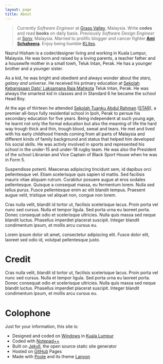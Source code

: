 ```yaml
---
layout: page
title: About
---
```


> Currently *Software Engineer* at [Grass Valley](http://www.grassvalley.com/contact/engineering), Malaysia. 
> Write **codes** and read **books** on daily basis. 
>  Previously *Software Design Engineer* at [Sony](http://www.sony.net/SonyInfo/csr/SonyEnvironment/archive/special/soem.html), Malaysia. 
> Married to prolific blogger and cancer fighter [**Ami Schaheera**](http://www.amischaheera.com/). 
> Enjoy being humble [KLites](http://en.wikipedia.org/wiki/KLites).

Nazrul Hisham is a coder/designer living and working in Kuala Lumpur, Malaysia. He was born and raised by a loving parents, a teacher father and a housewife mother in a small towh, Teluk Intan, Perak. He has a younger brother and a younger sister. 

As a kid, he was bright and obedient and always wonder about the *stars, galaxy and universe*. He received his primary education at [Sekolah Kebangsaan  Dato' Laksamana Raja Mahkota](http://ms.wikipedia.org/wiki/Sekolah_Kebangsaan_Dato'_Laksamana_Raja_Mahkota) Teluk Intan, Perak. He was always the smartest kid in classes and in Standard 6 he became the school Head Boy.

At the age of thirteen he attended [Sekolah Tuanku Abdul Rahman](http://en.wikipedia.org/wiki/Sekolah_Tuanku_Abdul_Rahman) ([STAR](http://www.staripoh.com/)), a premier all-boys fully residential school in Ipoh, Perak to persue his secondary education for five years. Being independent at such young age, he learnt not only the formal education but also the meaning of life the hard way trough thick and thin, trough blood, sweat and tears. He met and lived with his early childhood friends coming from all parts of Malaysia and different kinds of family background and status that helped him developed his social skills. He was activly involved in sports and represented his school in the under-15 and under-18 rugby team. He was also the President of the school Librarian and Vice Captain of Black Sport House when he was in Form 5.

Suspendisse potenti. Maecenas adipiscing tincidunt sem, id dapibus orci pellentesque vel. Etiam scelerisque quis sapien id mattis. Sed facilisis mauris vitae aliquam rutrum. Curabitur posuere augue at eros sodales pellentesque. Quisque a consequat massa, eu fermentum lorem. Nulla sed tellus purus. Fusce pellentesque enim ac elit blandit tempus. Praesent augue velit, tristique vel aliquet non, congue non lorem.

Cras nulla velit, blandit id tortor ut, facilisis scelerisque lacus. Proin porta vel nunc sed cursus. Nulla et tempor ligula. Sed porta urna eu laoreet porta. Donec consequat odio et scelerisque ultricies. Nulla quis massa sed neque blandit luctus. Phasellus imperdiet placerat suscipit. Integer blandit condimentum ipsum, et mollis arcu cursus eu.

<div class="message bg-teal black">
  <i class="fi-asl fi-large white"></i> Lorem ipsum dolor sit amet, consectetur adipiscing elit. Fusce dolor elit, laoreet sed odio id, volutpat pellentesque justo.
</div>

# Credit

Cras nulla velit, blandit id tortor ut, facilisis scelerisque lacus. Proin porta vel nunc sed cursus. Nulla et tempor ligula. Sed porta urna eu laoreet porta. Donec consequat odio et scelerisque ultricies. Nulla quis massa sed neque blandit luctus. Phasellus imperdiet placerat suscipit. Integer blandit condimentum ipsum, et mollis arcu cursus eu.

# Colophone

Just for your information, this site is:

* Designed and coded on [Windows](http://windows.microsoft.com/) in [Kuala Lumpur](http://en.wikipedia.org/wiki/Kuala_Lumpur)
* Coded with [Notepad++](http://notepad-plus-plus.org/)
* Built on [Jekyll](http://jekyllrb.com/), the open source static site generator
* Hosted on [GitHub](https://github.com/lumachroma/fantastiq) Pages
* Made with [Poole](http://getpoole.com/) and its theme [Lanyon](https://github.com/poole/lanyon)
